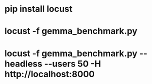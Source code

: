 # pip install locust
# locust -f gemma_benchmark.py
# locust -f gemma_benchmark.py --headless --users 50 -H http://localhost:8000